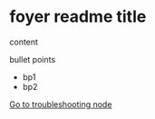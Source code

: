 # foyer readme title

content

bullet points

- bp1
- bp2

[Go to troubleshooting node](/foyer/troubleshooting)
